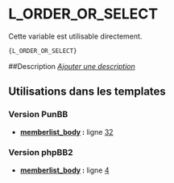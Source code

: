 # L_ORDER_OR_SELECT


Cette variable est utilisable directement.

```html
{L_ORDER_OR_SELECT}
```

##Description
[*Ajouter une description*](https://fa-tvars.appspot.com/var/L_ORDER_OR_SELECT)

## Utilisations dans les templates

### Version PunBB
* __[memberlist_body](../tpl/var/punbb/memberlist_body.md#readme) :__ ligne [32](../tpl/src/punbb/memberlist_body.tpl#L32)

### Version phpBB2
* __[memberlist_body](../tpl/var/subsilver/memberlist_body.md#readme) :__ ligne [4](../tpl/src/subsilver/memberlist_body.tpl#L4)